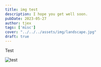 ```yaml
---
title: img test
description: I hope you get well soon.
pubDate: 2023-05-27 
author: tjex
tags: ['misc']
cover: "../../../assets/img/landscape.jpg"
draft: true
---
```



Test

![test](../../../assets/img/landscape.jpg)


